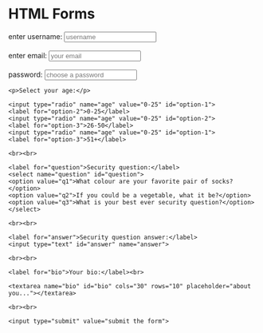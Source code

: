 <!DOCTYPE html>
<html>
<head>  
  <title>HTML Forms</title>
</head>
<body>
  
  <h1>HTML Forms</h1>
  
  <form>
    <label for="username">enter username:</label>
    <input type="text" id="username" name="username" placeholder="username" required>
    <br><br>
    <label for="email">enter email:</label>
    <input type="email" id="email" name="email"placeholder="your email" required>
    <br><br>
    <label for="password">password:</label>
    <input type="password" id="password" name="password"placeholder="choose a password" required>
    
    <p>Select your age:</p>
    
    <input type="radio" name="age" value="0-25" id="option-1">
    <label for="option-2">0-25</label>
    <input type="radio" name="age" value="0-25" id="option-2">
    <label for="option-3">26-50</label>
    <input type="radio" name="age" value="0-25" id="option-1">
    <label for="option-3">51+</label>
    
    <br><br>
    
    <label for="question">Security question:</label>
    <select name="question" id="question">
    <option value="q1">What colour are your favorite pair of socks?</option>
    <option value="q2">If you could be a vegetable, what it be?</option>
    <option value="q3">What is your best ever security question?</option></select>
    
    <br><br>
    
    <label for="answer">Security question answer:</label>
    <input type="text" id="answer" name="answer">
    
    <br><br>
    
    <label for="bio">Your bio:</label><br>
    
    <textarea name="bio" id="bio" cols="30" rows="10" placeholder="about you..."></textarea>
    
    <br><br>
    
    <input type="submit" value="submit the form">
    
  </form>
  
  
</body>
</html>
